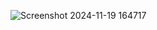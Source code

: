 ![Screenshot 2024-11-19 164717](https://github.com/user-attachments/assets/bb6f6467-0ffc-4ab4-acd0-ade2c2c1a506)
